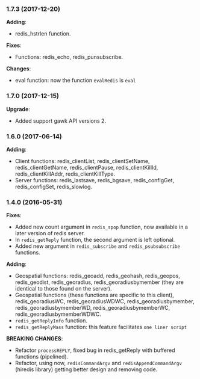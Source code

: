 ### 1.7.3 (2017-12-20)

**Adding**:

* redis_hstrlen function.

**Fixes**:

* Functions: redis_echo, redis_punsubscribe.

**Changes**:

* eval function: now the function `evalRedis` is `eval`

### 1.7.0 (2017-12-15)

**Upgrade**:

* Added support gawk API versions 2.

### 1.6.0 (2017-06-14)

**Adding**:

* Client functions: redis_clientList, redis_clientSetName, redis_clientGetName, redis_clientPause, redis_clientKillId, redis_clientKillAddr, redis_clientKillType.    
* Server functions: redis_lastsave, redis_bgsave, redis_configGet, redis_configSet, redis_slowlog.    

### 1.4.0 (2016-05-31)

**Fixes**:

* Added new count argument in `redis_spop` function, now available in a later version of redis server.    
* In `redis_getReply` function, the second argument is left optional.     
* Added new argument in `redis_subscribe` and `redis_psubsubscribe` functions.     

**Adding**:

* Geospatial functions: redis_geoadd, redis_geohash, redis_geopos, redis_geodist, redis_georadius, redis_georadiusbymember (they are identical to those found on the server).    
* Geospatial functions (these functions are specific to this client), redis_georadiusWC, redis_georadiusWDWC, redis_georadiusbymember, redis_georadiusbymemberWD, redis_georadiusbymemberWC, redis_georadiusbymemberWDWC.  
* `redis_getReplyInfo` function.
* `redis_getReplyMass` function: this feature facilitates `one liner script`

**BREAKING CHANGES**:

* Refactor `processREPLY`, fixed bug in redis_getReply with buffered functions (pipelined).
* Refactor, using now,  `redisCommandArgv` and `redisAppendCommandArgv` (hiredis library) getting better design and removing code.

